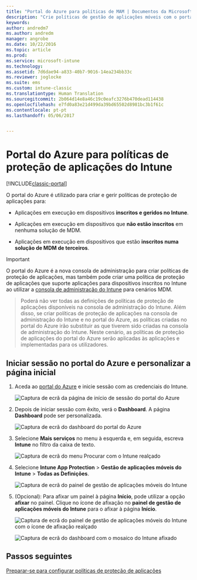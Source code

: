 ```yaml
---
title: "Portal do Azure para políticas de MAM | Documentos da Microsoft"
description: "Crie políticas de gestão de aplicações móveis com o portal do Azure. As políticas que criar aqui podem ser aplicadas aos dispositivos com ou sem inscrição no Intune."
keywords: 
author: andredm7
ms.author: andredm
manager: angrobe
ms.date: 10/22/2016
ms.topic: article
ms.prod: 
ms.service: microsoft-intune
ms.technology: 
ms.assetid: 7d6dae94-a833-40b7-9016-14ea234bb33c
ms.reviewer: joglocke
ms.suite: ems
ms.custom: intune-classic
ms.translationtype: Human Translation
ms.sourcegitcommit: 2b064d14e8a46c19c0eafc3276b470dead114438
ms.openlocfilehash: e7fd0a83e21d499da39bd65502d8981bc3b1f61c
ms.contentlocale: pt-pt
ms.lasthandoff: 05/06/2017


---
```


# <a name="azure-portal-for-intune-app-protection-policies"></a>Portal do Azure para políticas de proteção de aplicações do Intune

[!INCLUDE[classic-portal](../includes/classic-portal.md)]

O portal do Azure é utilizado para criar e gerir políticas de proteção de aplicações para:

- Aplicações em execução em dispositivos **inscritos e geridos no Intune**.

- Aplicações em execução em dispositivos que **não estão inscritos** em nenhuma solução de MDM.
- Aplicações em execução em dispositivos que estão **inscritos numa solução de MDM de terceiros**.

>[!IMPORTANT]
> O portal do Azure é a nova consola de administração para criar políticas de proteção de aplicações, mas também pode criar uma política de proteção de aplicações que suporte aplicações para dispositivos inscritos no Intune ao utilizar a [consola de administração do Intune](configure-and-deploy-mobile-application-management-policies-in-the-microsoft-intune-console.md) para cenários MDM.

> Poderá não ver todas as definições de políticas de proteção de aplicações disponíveis na consola de administração do Intune. Além disso, se criar políticas de proteção de aplicações na consola de administração do Intune e no portal do Azure, as políticas criadas no portal do Azure irão substituir as que tiverem sido criadas na consola de administração do Intune. Neste cenário, as políticas de proteção de aplicações do portal do Azure serão aplicadas às aplicações e implementadas para os utilizadores.


## <a name="sign-in-to-the-azure-portal-and-customize-your-start-page"></a>Iniciar sessão no portal do Azure e personalizar a página inicial

1.  Aceda ao [portal do Azure](https://portal.azure.com) e inicie sessão com as credenciais do Intune.

    ![Captura de ecrã da página de início de sessão do portal do Azure](../media/AppManagement/AzurePortal_MAMSigninPage.png)

2.  Depois de iniciar sessão com êxito, verá o **Dashboard**. A página **Dashboard** pode ser personalizada.

    ![Captura de ecrã do dashboard do portal do Azure](../media/AppManagement/AzurePortal_MAMStartboard_NoMAM.png)

3.  Selecione **Mais serviços** no menu à esquerda e, em seguida, escreva **Intune** no filtro da caixa de texto.

    ![Captura de ecrã do menu Procurar com o Intune realçado](../media/AppManagement/MAM-Azure-Portal-1.png)

4.  Selecione **Intune App Protection** > **Gestão de aplicações móveis do Intune** > **Todas as Definições**.

    ![Captura de ecrã do painel de gestão de aplicações móveis do Intune](../media/AppManagement/MAM-Azure-Portal-2.png)

5. (Opcional): Para afixar um painel à página **Início**, pode utilizar a opção **afixar** no painel. Clique no ícone de afixação no **painel de gestão de aplicações móveis do Intune** para o afixar à página **Início**.

    ![Captura de ecrã do painel de gestão de aplicações móveis do Intune com o ícone de afixação realçado](../media/AppManagement/AzurePortal_MAM_PinBladeAction.png)

    ![Captura de ecrã do dashboard com o mosaico do Intune afixado](../media/AppManagement/AzurePortal_MAM_Startboard_withMAM.png)

## <a name="next-steps"></a>Passos seguintes
[Preparar-se para configurar políticas de proteção de aplicações](get-ready-to-configure-mobile-app-management-policies-with-microsoft-intune.md)

